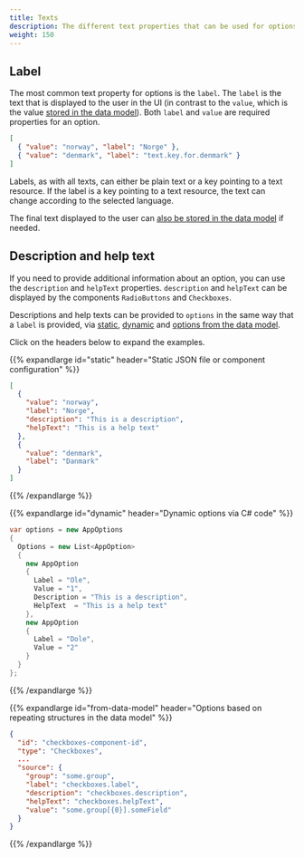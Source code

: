 ```yaml
---
title: Texts
description: The different text properties that can be used for options
weight: 150
---
```


## Label

The most common text property for options is the `label`. The `label` is the text that is displayed to the user in the
UI (in contrast to the `value`, which is the value [stored in the data model](../data-binding)).
Both `label` and `value` are required properties for an option.

```json
[
  { "value": "norway", "label": "Norge" },
  { "value": "denmark", "label": "text.key.for.denmark" }
]
```

Labels, as with all texts, can either be plain text or a key pointing to a text resource. If the label is a key pointing
to a text resource, the text can change according to the selected language.

The final text displayed to the user can [also be stored in the data model](../data-binding/#storing-the-label) if needed.

## Description and help text

If you need to provide additional information about an option, you can use the `description` and `helpText` properties.
`description` and `helpText` can be displayed by the components `RadioButtons` and `Checkboxes`.

Descriptions and help texts can be provided to `options` in the same way that a `label` is provided, via
[static](../../sources/static), [dynamic](../../sources/dynamic)
and [options from the data model](../../sources/from-data-model).

Click on the headers below to expand the examples.

{{% expandlarge id="static" header="Static JSON file or component configuration" %}}
```json
[
  {
    "value": "norway",
    "label": "Norge",
    "description": "This is a description",
    "helpText": "This is a help text"
  },
  {
    "value": "denmark",
    "label": "Danmark"
  }
]
```
{{% /expandlarge %}}

{{% expandlarge id="dynamic" header="Dynamic options via C# code" %}}
```cs
var options = new AppOptions
{
  Options = new List<AppOption>
  {
    new AppOption
    {
      Label = "Ole",
      Value = "1",
      Description = "This is a description",
      HelpText  = "This is a help text"
    },
    new AppOption
    {
      Label = "Dole",
      Value = "2"
    }
  }
};
```
{{% /expandlarge %}}

{{% expandlarge id="from-data-model" header="Options based on repeating structures in the data model" %}}
```json
{
  "id": "checkboxes-component-id",
  "type": "Checkboxes",
  ...
  "source": {
    "group": "some.group",
    "label": "checkboxes.label",
    "description": "checkboxes.description",
    "helpText": "checkboxes.helpText",
    "value": "some.group[{0}].someField"
  }
}
```
{{% /expandlarge %}}